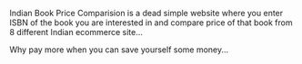 Indian Book Price Comparision is a dead simple website where you enter ISBN of the book you are interested in and compare price of that book from 8 different Indian ecommerce site...

Why pay more when you can save yourself some money...
